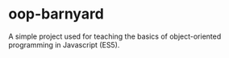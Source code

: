 # oop-barnyard
A simple project used for teaching the basics of object-oriented programming in Javascript (ES5).
